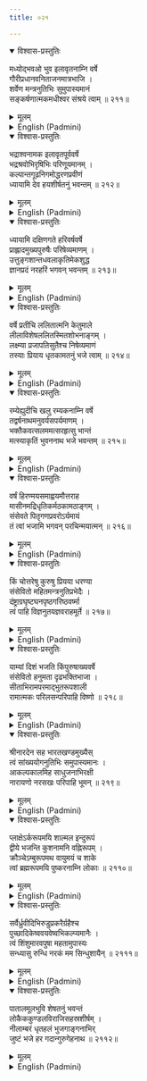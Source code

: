 ```yaml
---
title: ०२१

---
```

<div class="audioEmbed"  caption="सीतालक्ष्मी-वाचनम्" src="https://archive.org/download/nArAyaNIyam-shlokawise-audio/021/021_01.mp3"></div>
<details open><summary>विश्वास-प्रस्तुतिः</summary>

मध्योद्भवओ भुव इलावृतनाम्नि वर्षे  
गौरीप्रधानवनिताजनमात्रभाजि ।  
शर्वेण मन्त्रनुतिभिः सुमुपास्यमानं  
सङ्कर्षणात्मकमधीश्वर संश्रये त्वाम् ॥ २११॥
</details>
<details><summary>मूलम्</summary>

मध्योद्भवओ भुव इलावृतनाम्नि वर्षे  
गौरीप्रधानवनिताजनमात्रभाजि ।  
शर्वेण मन्त्रनुतिभिः सुमुपास्यमानं  
सङ्कर्षणात्मकमधीश्वर संश्रये त्वाम् ॥ २११॥
</details>





<details ><summary>English (Padmini)</summary>

Oh Lord !There is a place called Ilavrita, in the centre of the earth, which is inhabited only by members of the fair sex, amongst whom, Gauri, (Parvati) is the most notable one. Lord Siva, the only exception here, is worshipping Thee, with sacred mantras and hymns of praise. I take refuge in Thee, who art the Supreme  Lord of all.

</details>

<div class="audioEmbed"  caption="सीतालक्ष्मी-वाचनम्" src="https://archive.org/download/nArAyaNIyam-shlokawise-audio/021/021_02.mp3"></div>
<details open><summary>विश्वास-प्रस्तुतिः</summary>

भद्राश्वनामक इलावृतपूर्ववर्षे  
भद्रश्रवोभिरृषिभिः परिणूयमानम् ।  
कल्पान्तगूढनिगमोद्धरणप्रवीणं  
ध्यायामि देव हयशीर्षतनुं भवन्तम् ॥ २१२॥
</details>
<details><summary>मूलम्</summary>

भद्राश्वनामक इलावृतपूर्ववर्षे  
भद्रश्रवोभिरृषिभिः परिणूयमानम् ।  
कल्पान्तगूढनिगमोद्धरणप्रवीणं  
ध्यायामि देव हयशीर्षतनुं भवन्तम् ॥ २१२॥
</details>





<details ><summary>English (Padmini)</summary>

Oh Lord ! To the east of Ilavrita, is the region of Bhadraswa, where the sages called Bhadrasravas, are praising Thee, in the form of Hayagreeva, who was competent to retrieve the vedas, from concealment, at the end of the Kalpa, during the deluge. I meditate on that Hayagreeva form of Thee, the embodiment of knowledge.

</details>

<div class="audioEmbed"  caption="सीतालक्ष्मी-वाचनम्" src="https://archive.org/download/nArAyaNIyam-shlokawise-audio/021/021_03.mp3"></div>
<details open><summary>विश्वास-प्रस्तुतिः</summary>

ध्यायामि दक्षिणगते हरिवर्षवर्षे  
प्राह्लादमुख्यपुरुषैः परिषेव्यमाणम् ।  
उत्तुङ्गशान्तधवलाकृतिमेकशुद्ध  
ज्ञानप्रदं नरहरिं भगवन् भवन्तम् ॥ २१३॥
</details>
<details><summary>मूलम्</summary>

ध्यायामि दक्षिणगते हरिवर्षवर्षे  
प्राह्लादमुख्यपुरुषैः परिषेव्यमाणम् ।  
उत्तुङ्गशान्तधवलाकृतिमेकशुद्ध  
ज्ञानप्रदं नरहरिं भगवन् भवन्तम् ॥ २१३॥
</details>





<details ><summary>English (Padmini)</summary>

Oh Lord ! To the south of Ilavrita is the region of Harivarsha, where noble devotees, amongst whom is Prahlada, Thy most exalted devotee, are serving Thee, in the form of Narahari, which is sublime, peaceful and white, bestowing that pure, matchless, supreme knowledge on devotees. I meditate, Oh Lord, on this Narahari form of Thine.

</details>

<div class="audioEmbed"  caption="सीतालक्ष्मी-वाचनम्" src="https://archive.org/download/nArAyaNIyam-shlokawise-audio/021/021_04.mp3"></div>
<details open><summary>विश्वास-प्रस्तुतिः</summary>

वर्षे प्रतीचि ललितात्मनि केतुमाले  
लीलाविशेषललितस्मितशोभनाङ्गम् ।  
लक्ष्म्या प्रजापतिसुतैश्च निषेव्यमाणं  
तस्याः प्रियाय धृतकामतनुं भजे त्वाम् ॥ २१४॥
</details>
<details><summary>मूलम्</summary>

वर्षे प्रतीचि ललितात्मनि केतुमाले  
लीलाविशेषललितस्मितशोभनाङ्गम् ।  
लक्ष्म्या प्रजापतिसुतैश्च निषेव्यमाणं  
तस्याः प्रियाय धृतकामतनुं भजे त्वाम् ॥ २१४॥
</details>





<details ><summary>English (Padmini)</summary>

Oh Lord ! To the west of Ilavrita, is the beautiful region of Ketumala, where Thy body radiates loveliness with Thy divine sports and bewitching smile, where Goddess Lakshmi and the sons of Prajapati are serving Thee, and where Thou hast taken the form of the god of love, (Kama), to please Thy beloved, Lakshmi. I worship Thee, Oh Lord, in this form of Kamadeva.

</details>

<div class="audioEmbed"  caption="सीतालक्ष्मी-वाचनम्" src="https://archive.org/download/nArAyaNIyam-shlokawise-audio/021/021_05.mp3"></div>
<details open><summary>विश्वास-प्रस्तुतिः</summary>

रम्येह्युदीचि खलु रम्यकनाम्नि वर्षे  
तद्वर्षनाथमनुवर्यसपर्यमाणम् ।  
भक्तैकवत्सलममत्सरहृत्सु भान्तं  
मत्स्याकृतिं भुवननाथ भजे भवन्तम् ॥ २१५॥
</details>
<details><summary>मूलम्</summary>

रम्येह्युदीचि खलु रम्यकनाम्नि वर्षे  
तद्वर्षनाथमनुवर्यसपर्यमाणम् ।  
भक्तैकवत्सलममत्सरहृत्सु भान्तं  
मत्स्याकृतिं भुवननाथ भजे भवन्तम् ॥ २१५॥
</details>





<details ><summary>English (Padmini)</summary>

Oh Lord of the earth ! To the north of Ilavrita, is the wellknown region of Ramyaka, where the lord of that place, the noble Vaivaswata Manu, worships Thee, where Thou, in the form of a fish, shines graciously in the hearts of pure devotees, who are free from jealousy. I meditate on Thee, Oh Lord who art ever loving and affectionate to Thy devotees.

</details>

<div class="audioEmbed"  caption="सीतालक्ष्मी-वाचनम्" src="https://archive.org/download/nArAyaNIyam-shlokawise-audio/021/021_06.mp3"></div>
<details open><summary>विश्वास-प्रस्तुतिः</summary>

वर्षं हिरण्मयसमाह्वयमौत्तराह  
मासीनमद्रिधृतिकर्मठकामठाङ्गम् ।  
संसेवते पितृगणप्रवरोऽर्यमायं  
तं त्वां भजामि भगवन् परचिन्मयात्मन् ॥ २१६॥
</details>
<details><summary>मूलम्</summary>

वर्षं हिरण्मयसमाह्वयमौत्तराह  
मासीनमद्रिधृतिकर्मठकामठाङ्गम् ।  
संसेवते पितृगणप्रवरोऽर्यमायं  
तं त्वां भजामि भगवन् परचिन्मयात्मन् ॥ २१६॥
</details>





<details ><summary>English (Padmini)</summary>

Oh Lord of Knowledge Supreme ! Thou ruleth over the northern region called Hiranmaya, in the form of the Tortoise, that was capable of lifting the Mandhara mountain, and art worshipped here by Aryama, the foremost among the ancestors. I worship Thee, Oh Lord, who incarnated in this Tortoise form.

</details>

<div class="audioEmbed"  caption="सीतालक्ष्मी-वाचनम्" src="https://archive.org/download/nArAyaNIyam-shlokawise-audio/021/021_07.mp3"></div>
<details open><summary>विश्वास-प्रस्तुतिः</summary>

किं चोत्तरेषु कुरुषु प्रियया धरण्या  
संसेवितो महितमन्त्रनुतिप्रभेदैः ।  
दंष्ट्राग्रघृष्टघनपृष्ठगरिष्ठवर्ष्मा  
त्वं पाहि विज्ञनुतयज्ञवराहमूर्ते ॥ २१७॥
</details>
<details><summary>मूलम्</summary>

किं चोत्तरेषु कुरुषु प्रियया धरण्या  
संसेवितो महितमन्त्रनुतिप्रभेदैः ।  
दंष्ट्राग्रघृष्टघनपृष्ठगरिष्ठवर्ष्मा  
त्वं पाहि विज्ञनुतयज्ञवराहमूर्ते ॥ २१७॥
</details>





<details ><summary>English (Padmini)</summary>

Oh Yajnavarahamurthi ! Thou who took the form of the divine boar and art the embodiment of sacrifice, Thou who art praised by the wise and learned, Thou who art worshipped in the Uttara (northern) Kuru province by Thy beloved, the Goddess Earth with sacred salutations (mahamantras) and hymns of praise, Oh Thou of such a gigantic form that Thy tusk is long enough to touch the bottom of the clouds, I bow down to this divine Varaha form of Thine and beg Thee to save me.

</details>

<div class="audioEmbed"  caption="सीतालक्ष्मी-वाचनम्" src="https://archive.org/download/nArAyaNIyam-shlokawise-audio/021/021_08.mp3"></div>
<details open><summary>विश्वास-प्रस्तुतिः</summary>

याम्यां दिशं भजति किंपुरुषाख्यवर्षे  
संसेवितो हनुमता दृढभक्तिभाजा ।  
सीताभिरामपरमाद्भुतरूपशाली  
रामात्मकः परिलसन्परिपाहि विष्णो ॥ २१८॥
</details>
<details><summary>मूलम्</summary>

याम्यां दिशं भजति किंपुरुषाख्यवर्षे  
संसेवितो हनुमता दृढभक्तिभाजा ।  
सीताभिरामपरमाद्भुतरूपशाली  
रामात्मकः परिलसन्परिपाहि विष्णो ॥ २१८॥
</details>





<details ><summary>English (Padmini)</summary>

Oh Vishnu ! In the region of Kimpurusha, situated in the south, Thou hast taken the most magnificent and beautiful form of Rama, so charming to Sita, and art being worshipped by Hanuman with singleminded devotion here. May Thou in the form of that wonderful Rama, protect me.

</details>

<div class="audioEmbed"  caption="सीतालक्ष्मी-वाचनम्" src="https://archive.org/download/nArAyaNIyam-shlokawise-audio/021/021_09.mp3"></div>
<details open><summary>विश्वास-प्रस्तुतिः</summary>

श्रीनारदेन सह भारतखण्डमुख्यैस्  
त्वं सांख्ययोगनुतिभिः समुपास्यमानः ।  
आकल्पकालमिह साधुजनाभिरक्षी  
नारायणो नरसखः परिपाहि भूमन् ॥ २१९॥
</details>
<details><summary>मूलम्</summary>

श्रीनारदेन सह भारतखण्डमुख्यैस्  
त्वं सांख्ययोगनुतिभिः समुपास्यमानः ।  
आकल्पकालमिह साधुजनाभिरक्षी  
नारायणो नरसखः परिपाहि भूमन् ॥ २१९॥
</details>





<details ><summary>English (Padmini)</summary>

Oh Thou of Absolute Form !Thou who art praised and worshipped by sage Narada and all other prominent devotees of the Bharatakhanda region with hymns of glory in the Sankhya and yoga methods, Thou who art the protector of the good and virtuous till the deluge, and Thou who incarnated as Narayana with Thy companion Nara, May Thou, Oh Lord save me.

</details>

<div class="audioEmbed"  caption="सीतालक्ष्मी-वाचनम्" src="https://archive.org/download/nArAyaNIyam-shlokawise-audio/021/021_10.mp3"></div>
<details open><summary>विश्वास-प्रस्तुतिः</summary>

प्लाक्षेऽर्करूपमयि शाल्मल इन्दुरूपं  
द्वीये भजन्ति कुशनामनि वह्निरूपम् ।  
क्रौञ्चेऽम्बुरूपमथ वायुमयं च शाके  
त्वां ब्रह्मरूपमयि पुष्करनाम्नि लोकाः ॥ २११०॥
</details>
<details><summary>मूलम्</summary>

प्लाक्षेऽर्करूपमयि शाल्मल इन्दुरूपं  
द्वीये भजन्ति कुशनामनि वह्निरूपम् ।  
क्रौञ्चेऽम्बुरूपमथ वायुमयं च शाके  
त्वां ब्रह्मरूपमयि पुष्करनाम्नि लोकाः ॥ २११०॥
</details>





<details ><summary>English (Padmini)</summary>

People worship Thee in the form of the sun in the Plaksha region, In the form of the moon in Salmala, as fire in Kusa, in the form of water in Krouncha, as air in Saka and as Brahma in the region called Pushkara.

</details>

<div class="audioEmbed"  caption="सीतालक्ष्मी-वाचनम्" src="https://archive.org/download/nArAyaNIyam-shlokawise-audio/021/021_11.mp3"></div>
<details open><summary>विश्वास-प्रस्तुतिः</summary>

सर्वैर्ध्रुवीदिभिरुडुप्रकरैर्ग्रहैश्च  
पुच्छादिकेष्ववयवेष्वभिकल्प्यमानैः ।  
त्वं शिंशुमारवपुषा महतामुपास्यः  
सन्ध्यासु रुन्धि नरकं मम सिन्धुशायैन् ॥ २१११॥
</details>
<details><summary>मूलम्</summary>

सर्वैर्ध्रुवीदिभिरुडुप्रकरैर्ग्रहैश्च  
पुच्छादिकेष्ववयवेष्वभिकल्प्यमानैः ।  
त्वं शिंशुमारवपुषा महतामुपास्यः  
सन्ध्यासु रुन्धि नरकं मम सिन्धुशायैन् ॥ २१११॥
</details>





<details ><summary>English (Padmini)</summary>

Oh Lord who reclines on the ocean bed ! Thou art meditated upon by the great during the three twilight periods of dawn, noon and dusk, in the form of Simsumara, the enormous fish, with the hosts of stars like Dhruva and others and all the planets located in the tail portion and other such limbs. Oh Thou of this huge fish form save me from hell.

</details>

<div class="audioEmbed"  caption="सीतालक्ष्मी-वाचनम्" src="https://archive.org/download/nArAyaNIyam-shlokawise-audio/021/021_12.mp3"></div>
<details open><summary>विश्वास-प्रस्तुतिः</summary>

पातालमूलभुवि शेषतनुं भवन्तं  
लोकैककुण्डलविराजिसहस्रशीर्षम् ।  
नीलाम्बरं धृतहलं भुजगाङ्गनाभिर्  
जुष्टं भजे हर गदान्गुरुगेहनाथ ॥ २११२॥
</details>
<details><summary>मूलम्</summary>

पातालमूलभुवि शेषतनुं भवन्तं  
लोकैककुण्डलविराजिसहस्रशीर्षम् ।  
नीलाम्बरं धृतहलं भुजगाङ्गनाभिर्  
जुष्टं भजे हर गदान्गुरुगेहनाथ ॥ २११२॥
</details>

<details ><summary>English (Padmini)</summary>

Oh Guruvayurappa ! I pray to Thee in the form of the serpent Sesha, in the heart of the nether world, with his thousand heads radiant with the brilliant single earring, dressed in the blue garment, holding the weapon hala, (the plough) and surrounded by serpent maidens. May Thou of Adisesha form remove all my sorrows.

</details>

